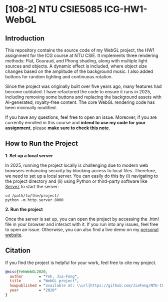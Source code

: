 # [108-2] NTU CSIE5085 ICG-HW1-WebGL

## Introduction
This repository contains the source code of my WebGL project, the HW1 assignment for the ICG course at NTU CSIE. It implements three rendering methods: Flat, Gouraud, and Phong shading, along with multiple light sources and objects. A dynamic effect is included, where object size changes based on the amplitude of the background music. I also added buttons for random lighting and continuous rotation.

Since the project was originally built over five years ago, many features had become outdated. I have refactored the code to ensure it runs in 2025, including removing some buttons and replacing the background assets with AI-generated, royalty-free content. The core WebGL rendering code has been minimally modified.

If you have any questions, feel free to open an issue. Moreover, if you are currently enrolled in this course and **intend to use my code for your assignment**, please **make sure to check [this note](Notes.md)**.


## How to Run the Project

**1. Set up a local server**

In 2025, running the project locally is challenging due to modern web browsers enhancing security by blocking access to local files. Therefore, we need to set up a local server. You can easily do this by (i) navigating to the project directory and (ii) using Python or third-party software like [Servez](https://greggman.github.io/servez/) to start the server:

```
cd /path/to/the/project/
python -m http.server 8000
```

**2. Run the project**

Once the server is set up, you can open the project by accessing the .html file in your browser and interact with it. If you run into any issues, feel free to open an issue. Otherwise, you can also find a live demo on my [personal website](https://www.cmlab.csie.ntu.edu.tw/~jiafongyeh/projects/webGL/).

## Citation

If you find the project is helpful for your work, feel free to cite my project.
```bibtex
@misc{YehWebGL2020,
  author       = "Yeh, Jia-Fong",
  title        = "WebGL project",
  howpublished = "available at: \\url{https://github.com/JiaFong/NTU-ICG-HW1-WebGL}",
  year         = "2020"
}

